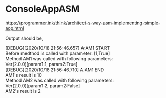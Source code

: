 # ConsoleAppASM

https://programmer.ink/think/architect-s-way-asm-implementing-simple-aop.html

Output should be,

[DEBUG][2020/10/18 21:56:46.657] A:AM1 START  
Before medthod is called with parameter: [1,True]  
Method AM1 was called with following parameters:   
Ver(2.0.0)[param1:1, param2:True]  
[DEBUG][2020/10/18 21:56:46.710] A:AM1 END  
AM1's result is 10  
Method AM2 was called with following parameters:   
Ver(2.0.0)[param1:2, param2:False]  
AM2's result is 2   

